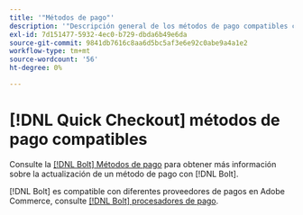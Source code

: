 ```yaml
---
title: '"Métodos de pago"'
description: '"Descripción general de los métodos de pago compatibles con el [!DNL Quick Checkout] para la extensión de Adobe Commerce."'
exl-id: 7d151477-5932-4ec0-b729-dbda6b49e6da
source-git-commit: 9841db7616c8aa6d5bc5af3e6e92c0abe9a4a1e2
workflow-type: tm+mt
source-wordcount: '56'
ht-degree: 0%

---
```


# [!DNL Quick Checkout] métodos de pago compatibles

Consulte la [[!DNL Bolt] Métodos de pago](https://help.bolt.com/shoppers/guides/checkout/update-payment-method) para obtener más información sobre la actualización de un método de pago con [!DNL Bolt].

[!DNL Bolt] es compatible con diferentes proveedores de pagos en Adobe Commerce, consulte [[!DNL Bolt] procesadores de pago](https://help.bolt.com/merchants/guides/merchant-setup/checkout/processor-guides/).
